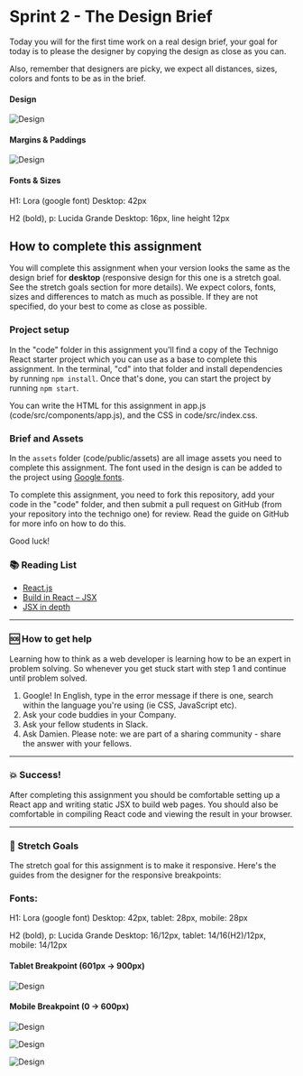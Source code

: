 # Sprint 2 - The Design Brief

Today you will for the first time work on a real design brief, your goal for today is to please the designer by copying the design as close as you can.

Also, remember that designers are picky, we expect all distances, sizes, colors and fonts to be as in the brief.

####  Design
![Design](https://github.com/Technigo/assignment-design-brief/blob/master/design/Desktop_1440x1024px.png)

####  Margins & Paddings
![Design](https://github.com/Technigo/assignment-design-brief/blob/master/design/Desktop_1440x1024px_guides.png)

#### Fonts & Sizes

H1: Lora (google font)
Desktop: 42px

H2 (bold), p: Lucida Grande
Desktop: 16px, line height 12px

## How to complete this assignment

You will complete this assignment when your version looks the same as the design brief for **desktop** (responsive design for this one is a stretch goal. See the stretch goals section for more details). We expect colors, fonts, sizes and differences to match as much as possible. If they are not specified, do your best to come as close as possible.

### Project setup

In the "code" folder in this assignment you'll find a copy of the Technigo React starter project which you can use as a base to complete this assignment. In the terminal, "cd" into that folder and install dependencies by running `npm install`. Once that's done, you can start the project by running `npm start`.

You can write the HTML for this assignment in app.js (code/src/components/app.js), and the CSS in code/src/index.css.

### Brief and Assets

In the `assets` folder (code/public/assets) are all image assets you need to complete this assignment. The font used in the design is can be added to the project using [Google fonts](https://fonts.google.com/specimen/Lora?selection.family=Lora).

To complete this assignment, you need to fork this repository, add your code in the "code" folder, and then submit a pull request on GitHub (from your repository into the technigo one) for review. Read the guide on GitHub for more info on how to do this.

Good luck!

### :books: Reading List
* [React.js](https://reactjs.org/)
* [Build in React – JSX](http://buildwithreact.com/tutorial/jsx)
* [JSX in depth](https://reactjs.org/docs/jsx-in-depth.html)

---

### :sos: How to get help
Learning how to think as a web developer is learning how to be an expert in problem solving. So whenever you get stuck start with step 1 and continue until problem solved.

1. Google! In English, type in the error message if there is one, search within the language you're using (ie CSS, JavaScript etc).
2. Ask your code buddies in your Company.
3. Ask your fellow students in Slack.
4. Ask Damien. Please note: we are part of a sharing community - share the answer with your fellows.

---

### :boom: Success!

After completing this assignment you should be comfortable setting up a React app and writing static JSX to build web pages. You should also be comfortable in compiling React code and viewing the result in your browser.

---

### :runner: Stretch Goals

The stretch goal for this assignment is to make it responsive. Here's the guides from the designer for the responsive breakpoints:

### Fonts:

H1: Lora (google font)
Desktop: 42px, tablet: 28px, mobile: 28px

H2 (bold), p: Lucida Grande
Desktop: 16/12px, tablet: 14/16(H2)/12px, mobile: 14/12px

####  Tablet Breakpoint (601px -> 900px)
![Design](https://github.com/Technigo/assignment-design-brief/blob/master/design/Tablet_768x1024px.png)

####  Mobile Breakpoint (0 -> 600px)
![Design](https://github.com/Technigo/assignment-design-brief/blob/master/design/Mobile_320x1024px.png)

![Design](https://github.com/Technigo/assignment-design-brief/blob/master/design/Tablet_768x1024px_guides.png)

![Design](https://github.com/Technigo/assignment-design-brief/blob/master/design/Mobile_320x1024px_guides.png)
